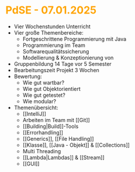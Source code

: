 # <font color = "orange">PdSE - 07.01.2025</font>
- Vier Wochenstunden Unterricht
- Vier große Themenbereiche:
	- Fortgeschrittene Programmierung mit Java
	- Programmierung im Team
	- Softwarequalitätssicherung
	- Modellierung & Konzeptionierung von 
- Gruppenbildung 14 Tage vor 5 Semester
- Bearbeitungszeit Projekt 3 Wochen
- Bewertung:
	- Wie gut wartbar?
	- Wie gut Objektorientiert
	- Wie gut getestet?
	- Wie modular?
- Themenübersicht:
	- [[IntelliJ]]
	- Arbeiten im Team mit [[Git]]
	- [[Building|Build]]-Tools
	- [[Errorhandling]]
	- [[Generics]], [[File Handling]]
	- [[Klasse]], [[Java - Objekt]] & [[Collections]]
	- Multi Threading
	- [[Lambda|Lambdas]] & [[Stream]]
	- [[GUI]]